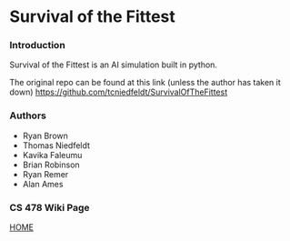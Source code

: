 # Survival of the Fittest

### Introduction
Survival of the Fittest is an AI simulation built in python.

The original repo can be found at this link (unless the author has taken it down)
https://github.com/tcniedfeldt/SurvivalOfTheFittest

### Authors
- Ryan Brown
- Thomas Niedfeldt
- Kavika Faleumu
- Brian Robinson
- Ryan Remer
- Alan Ames

### CS 478 Wiki Page
[HOME](https://github.com/cs428TAs/w2019/wiki/Survival-of-the-Fittest)
